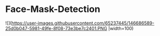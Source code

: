 # Face-Mask-Detection

![](https://user-images.githubusercontent.com/65237445/146686589-25d0b047-5981-49fe-8f08-73e3be7c2401.PNG |width=100)

